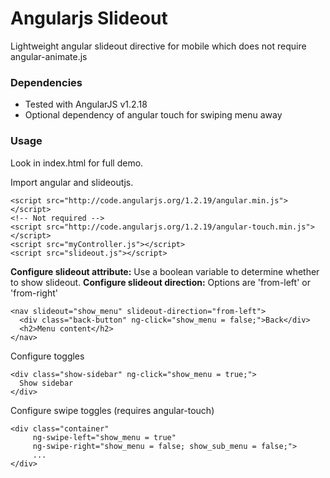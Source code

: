 # Angularjs Slideout

Lightweight angular slideout directive for mobile which does not require angular-animate.js

<!-- ### [Demo]() -->

### Dependencies

- Tested with AngularJS v1.2.18
- Optional dependency of angular touch for swiping menu away

### Usage

Look in index.html for full demo.


Import angular and slideoutjs.

	<script src="http://code.angularjs.org/1.2.19/angular.min.js"></script>
	<!-- Not required -->
	<script src="http://code.angularjs.org/1.2.19/angular-touch.min.js"></script>
	<script src="myController.js"></script>
	<script src="slideout.js"></script>

**Configure slideout attribute:** Use a boolean variable to determine whether to show slideout.
**Configure slideout direction:** Options are 'from-left' or 'from-right'

	<nav slideout="show_menu" slideout-direction="from-left">
	  <div class="back-button" ng-click="show_menu = false;">Back</div>
	  <h2>Menu content</h2>
	</nav>

Configure toggles

	<div class="show-sidebar" ng-click="show_menu = true;">
	  Show sidebar
	</div>

Configure swipe toggles (requires angular-touch)

	<div class="container"
		 ng-swipe-left="show_menu = true"
		 ng-swipe-right="show_menu = false; show_sub_menu = false;">
		 ...
	</div>